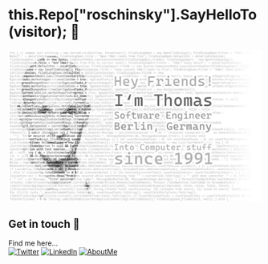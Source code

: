 # this.Repo["roschinsky"].SayHelloTo(visitor); :wave:

![Welcome banner saying 'Hey Friends! I‘m Thomas Software Engineer Berlin, Germany - Into Computer stuff since 1991'](github_profile_troschinsky.jpg)

## Get in touch :incoming_envelope:

Find me here...  
[![Twitter](https://img.shields.io/twitter/follow/troschinsky?logo=twitter&style=for-the-badge)](https://twitter.com/troschinsky)
[![LinkedIn](https://img.shields.io/badge/Connect%20%40TROSCHINSKY-323-informational?logo=linkedin&style=for-the-badge)](https://www.linkedin.com/in/troschinsky)
[![AboutMe](https://img.shields.io/badge/About.me-Read%20More-yellowgreen?logo=aboutdotme&style=for-the-badge)](https://about.me/thomas.roschinsky)
